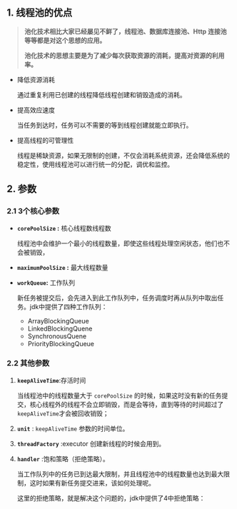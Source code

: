 ## 1. 线程池的优点

> **池化技术相比大家已经屡见不鲜了，线程池、数据库连接池、Http 连接池等等都是对这个思想的应用。**
>
> **池化技术的思想主要是为了减少每次获取资源的消耗，提高对资源的利用率。**



- 降低资源消耗

  通过重复利用已创建的线程降低线程创建和销毁造成的消耗。

- 提高效应速度

  当任务到达时，任务可以不需要的等到线程创建就能立即执行。

- 提高线程的可管理性

  线程是稀缺资源，如果无限制的创建，不仅会消耗系统资源，还会降低系统的稳定性，使用线程池可以进行统一的分配，调优和监控。



## 2. 参数

### 2.1 3个核心参数

- **`corePoolSize` :** 核心线程数线程数

  线程池中会维护一个最小的线程数量，即使这些线程处理空闲状态，他们也不会被销毁，

- **`maximumPoolSize` :** 最大线程数量

- **`workQueue`:** 工作队列

  新任务被提交后，会先进入到此工作队列中，任务调度时再从队列中取出任务。jdk中提供了四种工作队列：

  - ArrayBlockingQueue
  - LinkedBlockingQuene
  - SynchronousQuene
  - PriorityBlockingQueue



### 2.2 其他参数

1. **`keepAliveTime`**:存活时间

   当线程池中的线程数量大于 `corePoolSize` 的时候，如果这时没有新的任务提交，核心线程外的线程不会立即销毁，而是会等待，直到等待的时间超过了 `keepAliveTime`才会被回收销毁；

2. **`unit`** : `keepAliveTime` 参数的时间单位。

3. **`threadFactory`** :executor 创建新线程的时候会用到。

4. **`handler`** :饱和策略（拒绝策略）。

   当工作队列中的任务已到达最大限制，并且线程池中的线程数量也达到最大限制，这时如果有新任务提交进来，该如何处理呢。

   这里的拒绝策略，就是解决这个问题的，jdk中提供了4中拒绝策略：

